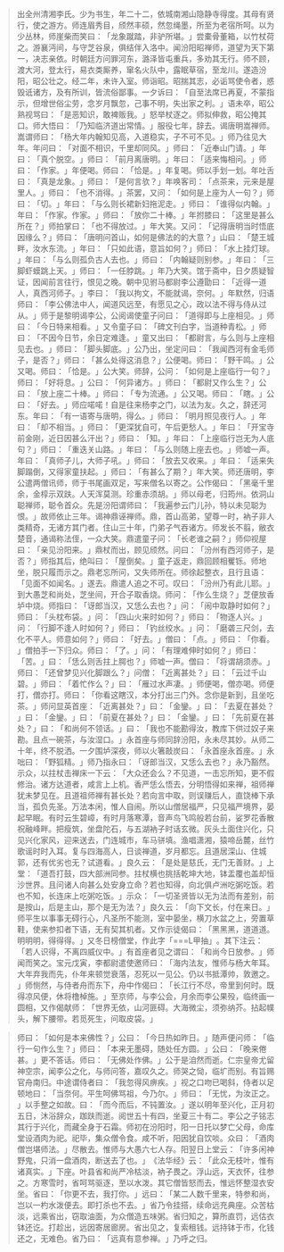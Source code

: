 
> 出全州清湘李氏。少为书生，年二十二，依城南湘山隐静寺得度。其母有贤行，使之游方。师连眉秀目，颀然丰硕，然忽绳墨，所至为老宿所呵。以为少丛林，师崖柴而笑曰：​「龙象蹴踏，非驴所堪。​」尝橐骨董箱，以竹杖荷之。游襄沔间，与守芝谷泉，俱结伴入洛中。闻汾阳昭禅师，道望为天下第一，决志亲依。时朝廷方问罪河东，潞泽皆屯重兵，多劝其无行。师不顾，渡大河，登太行，易衣类厮养，窜名火队中，露眠草宿，至龙川。遂造汾阳，昭公壮之。经二年，未许入室。师诣昭。昭揣其志，必诟骂使令者，惑毁诋诸方，及有所训，皆流俗鄙事。一夕诉曰：​「自至法席已再夏，不蒙指示，但增世俗尘劳，念岁月飘忽，己事不明，失出家之利。​」语未卒，昭公熟视骂曰：​「是恶知识，敢裨贩我。​」怒举杖逐之。师拟伸救，昭公掩其口。师大悟曰：​「乃知临济道出常情。​」服役七年，辞去。谒唐明嵩禅师。嵩谓师曰：​「杨大年内翰知见高，入道稳实，子不可不见。​」师乃往见大年。年问曰：​「对面不相识，千里却同风。​」师曰：​「近奉山门请。​」年曰：​「真个脱空。​」师曰：​「前月离唐明。​」年曰：​「适来悔相问。​」师曰：​「作家。​」年便喝。师曰：​「恰是。​」年复喝。师以手划一划。年吐舌曰：​「真是龙象。​」师曰：​「是何言欤？​」年唤客司：​「点茶来，元来是屋里人。​」师曰：​「也不消得。​」茶罢，又问：​「如何是上座为人一句？​」师曰：​「切。​」年曰：​「与么则长裙新妇拖泥走。​」师曰：​「谁得似内翰。​」年曰：​「作家。作家。​」师曰：​「放你二十棒。​」年拊膝曰：​「这里是甚么所在？​」师拍掌曰：​「也不得放过。​」年大笑。又问：​「记得唐明当时悟底因缘么？​」师曰：​「唐明问首山，如何是佛法的的大意？​」山曰：​「楚王城畔，汝水东流。​」年曰：​「只如此语，意旨如何？​」师曰：​「水上挂灯球。​」年曰：​「与么则孤负古人去也。​」师曰：​「内翰疑则别参。​」年曰：​「三脚虾蟆跳上天。​」师曰：​「一任脖跳。​」年乃大笑。馆于斋中，日夕质疑智证，因闻前言往行，恨见之晚。朝中见驸马都尉李公遵勖曰：​「近得一道人，真西河师子。​」李曰：​「我以拘文，不能就谒，奈何。​」年默然，归语师曰：​「李公佛法中人，闻道风远至，有愿见之心，政以法不得与侍从过从。​」师于是黎明谒李公，公阅谒使童子问曰：​「道得即与上座相见。​」师曰：​「今日特来相看。​」又令童子曰：​「碑文刊白字，当道种青松。​」师曰：​「不因今日节，余日定难逢。​」童又出曰：​「都尉言，与么则与上座相见去也。​」师曰：​「脚头脚底。​」公乃出，坐定问曰：​「我闻西河有金毛师子，是否？​」师曰：​「甚么处得这消息？​」公便喝。师曰：​「野干鸣。​」公又喝。师曰：​「恰是。​」公大笑。师辞，公问：​「如何是上座临行一句？​」师曰：​「好将息。​」公曰：​「何异诸方。​」师曰：​「都尉又作么生？​」公曰：​「放上座二十棒。​」师曰：​「专为流通。​」公又喝。师曰：​「瞎。​」公曰：​「好去。​」师应喏喏！自是往来杨李之门，以法为友。久之，辞还河东。年曰：​「有一语寄与唐明，得么。​」师曰：​「明月照见夜行人。​」年曰：​「却不相当。​」师曰：​「更深犹自可，午后更愁人。​」年曰：​「开宝寺前金刚，近日因甚么汗出？​」师曰：​「知。​」年曰：​「上座临行岂无为人底句？​」师曰：​「重迭关山路。​」年曰：​「与么则随上座去也。​」师嘘一声。年曰：​「真师子儿，大师子吼。​」师曰：​「放去又收来。​」年曰：​「适来失脚蹋倒，又得家童扶起。​」师曰：​「有甚么了期？​」年大笑。师还唐明，李公遣两僧讯师，师于书尾画双足，写来僧名以寄之。公作偈曰：​「黑毫千里余，金椁示双趺。人天浑莫测。珍重赤须胡。​」师以母老，归筠州。依洞山聪禅师，聪令首众。先是汾阳谓师曰：​「我遍参云门儿孙，特以未见聪为恨。​」故师依止三年。谒神鼎诬禅师。鼎，首山高弟，望尊一时，衲子非人类精奇，无诸方其门者。住山三十年，门弟子气吞诸方。师发长不翦，敝衣楚音，通谒称法侄，一众大笑。鼎遣童子问：​「长老谁之嗣？​」师仰视屋曰：​「亲见汾阳来。​」鼎杖而出，顾见颀然。问曰：​「汾州有西河师子，是否？​」师指其后，绝叫曰：​「屋倒矣。​」童子返走，鼎回顾相矍铄。师地坐，脱只履而示之。鼎老忘所问，又失师所在。师徐起整衣，且行且语：​「见面不如闻名。​」遂去。鼎遣人追之不可。叹曰：​「汾州乃有此儿耶。​」到大愚芝和尚处，芝坐间，开合子取香烧。师问：​「作么生烧？​」芝便放香垆中烧。师指曰：​「讶郎当汉，又恁么去也？​」问：​「闹中取静时如何？​」师曰：​「头枕布袋。​」问：​「四山火来时如何？​」师曰：​「物逐人兴。​」问：​「行脚不逢人时如何？​」师曰：​「钓丝绞水。​」问：​「磨砻三尺剑，去化不平人。师意如何？​」师曰：​「好去。​」僧曰：​「点。​」师曰：​「你看。​」僧拍手一下归众。师曰：​「了。​」问：​「有理难伸时如何？​」师曰：​「苦。​」曰：​「恁么则舌拄上腭也？​」师嘘一声。僧曰：​「将谓胡须赤。​」师曰：​「还曾梦见兴化脚跟么？​」问僧：​「近离甚处？​」曰：​「云过千山碧。​」师曰：​「着忙作么？​」曰：​「雁过水声凄。​」师便喝，僧亦喝。师便打，僧亦打。师曰：​「你看这瞎汉，本分打出三门外。念你是新到，且坐吃茶。​」师问显英首座：​「近离甚处？​」曰：​「金鑾。​」曰：​「去夏在甚处？​」曰：​「金鑾。​」曰：​「前夏在甚处？​」曰：​「金鑾。​」曰：​「先前夏在甚处？​」曰：​「和尚何不领话。​」曰：​「我也不能勘得汝，教库下供过奴子来勘。且点一碗茶，与汝湿口。​」永首座与师同辞汾阳，永未尽其妙。从师二十年，终不脱洒。一夕围垆深夜，师以火箸敲炭曰：​「永首座永首座。​」永咄曰：​「野狐精。​」师乃指永曰：​「讶郎当汉，又恁么去也？​」永乃豁然。示众，以拄杖击禅床一下云：​「大众还会么？不见道，一击忘所知，更不假修治。诸方达道者，咸言上上机。香严恁么悟去，分明悟得如来禅，祖师禅犹未梦见在。且道祖师禅有甚长处？若向言中取，则误赚后人，直饶棒下承当，孤负先圣。万法本闲，惟人自闹。所以山僧居福严，只见福严境界，晏起早眠。有时云生碧嶂，有时月落寒潭，音声鸟飞鸣般若台前，娑罗花香散祝融峰畔。把瘦筑，坐盘陀石，与五湖衲子时话玄微。灰头土面住兴化，只见兴化家风，迎来送去，门连城市，车马骈填。渔唱潇湘，猿啼岳麓，丝竹歌谣时时入耳。复与四海高人，日谈禅道，岁月都忘。且道居深山、住城郭，还有优劣也无？试道看。​」良久云：​「是处是慈氏，无门无善财。​」上堂：​「道吾打鼓，四大部洲同参。拄杖横也挑括乾坤大地，钵盂覆也盖却恒沙世界。且问诸人向甚么处安身立命？若也知得，向北俱卢洲吃粥吃饭。若也不知，长连床上吃粥吃饭。​」示众：​「一切圣贤皆以无为法而有差别，前是按山，后是主山，那个是无为法？​」良久云：​「向下文长，付在来日。​」师平生以事事无碍行心，凡圣所不能测，室中晏坐，横刀水盆之上，旁置草鞋，使来参扣者下语，无有契其机者。又作示徒偈曰：​「黑黑黑，道道道。明明明，得得得。​」又冬日榜僧堂，作此字「===L甲抽」​。其下注云：​「若人识得，不离四威仪中。​」有首座者见之谓曰：​「和尚今日放参。​」师闻而笑之。宝元戊寅，李都尉遣使邀师曰：​「海内法友，惟师与杨大年耳。大年弃我而先，仆年来顿觉衰落，忍死以一见公。仍以书抵潭帅，敦邀之。​」师恻然，与侍者舟而东下，舟中作偈曰：​「长江行不尽，帝里到何时。既得凉风便，休将橹棹施。​」至京师，与李公会，月余而李公果殁，临终画一圆相，又作偈献师：​「世界无依，山河匪碍。大海微尘，须弥纳芥。拈起幞头，解下腰带。若觅死生，问取皮袋。​」

> 师曰：​「如何是本来佛性？​」公曰：​「今日热如昨日。​」随声便问师：​「临行一句作么生？​」师曰：​「本来无墨碍，随处任方圆。​」公曰：​「晚来倦甚。​」更不答话。师曰：​「无佛处作佛。​」公于是洎然而逝。仁宗皇帝尤留神空宗，闻李公之化，与师问答，嘉叹久之。师哭之恸，临圹而别。有旨赐官舟南归。中途谓侍者曰：​「我忽得风痹疾。​」视之口吻已喝斜，侍者以足顿地曰：​「当奈何。平生呵佛骂祖，今乃尔。​」师曰：​「无忧，为汝正之。​」以手整之如故。曰：​「而今而后，不钝置汝。​」遂以明年至兴化，正月初五日，沐浴辞众，跏趺而逝。阅世五十有四，坐夏三十有二。李公之子铭志其行于兴化，而藏全身于石霜。师初在汾阳时，阳一日托以梦亡父母，命库堂设酒肉为祀。祀毕，集众僧令食。咸不听，阳因犹自饮啖。众曰：​「酒肉僧岂堪师法。​」尽散去。惟师与大愚六七人存。阳翌日上堂云：​「许多闲神野鬼，只消一盘酒肉，断送去了也。​」​《法华经》云：​「此众无枝叶，惟有诸真实。​」下座。叶县省和尚严冷枯淡，衲子畏之。浮山远，天衣怀，往参之。方寒雪时，省呵骂驱逐，至以水泼。其它僧皆怒而去，惟远怀整湿衣安坐。省曰：​「你更不去，我打你。​」远曰：​「某二人数千里来，特参和尚，岂以一杓水泼便去。即打杀也不去。​」省乃令挂搭，续命远充典座。众苦枯淡，远乘省出，窃取油面，为众僧造五味粥。省归知之，算所直罚，远估衣钵还讫。打趁出，远因寄居廊房。省出见之，复索租钱。远持钵于市，化钱还之，无难色。省乃曰：​「远真有意参禅。​」乃呼之归。
